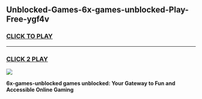 
## Unblocked-Games-6x-games-unblocked-Play-Free-ygf4v
<h3>
<a href="https://premium76.site?title=6x-games-unblocked&ref=18A">CLICK TO PLAY</a></h3>
<hr>

<h3>
<a href="https://premium76.site?title=6x-games-unblocked&ref=18A">CLICK 2 PLAY</a>
  
</h3>

<a href="https://premium76.site?title=6x-games-unblocked&ref=18A"><img src="https://clearcache.store/games.png"></a>


**6x-games-unblocked games unblocked: Your Gateway to Fun and Accessible Online Gaming**
